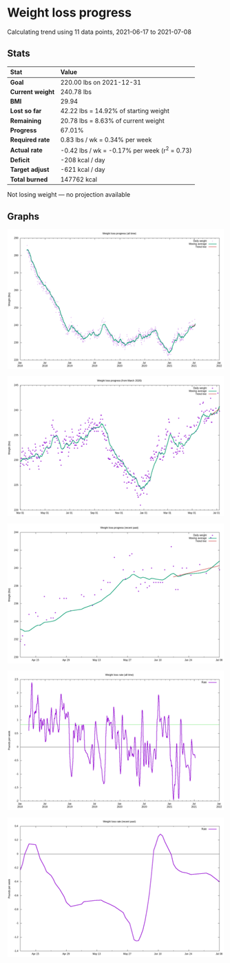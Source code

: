 # Weight loss progress

Calculating trend using 11 data points, 2021-06-17 to 2021-07-08

## Stats

Stat|Value
:-|:-
**Goal**|220.00 lbs on 2021-12-31
**Current weight**|240.78 lbs
**BMI**|29.94
**Lost so far**|42.22 lbs = 14.92% of starting weight
**Remaining**|20.78 lbs =  8.63% of current  weight
**Progress**|67.01%
**Required rate**|0.83 lbs / wk = 0.34% per week
**Actual rate**|-0.42 lbs / wk = -0.17% per week  (r<sup>2</sup> = 0.73)
**Deficit**|-208 kcal / day
**Target adjust**|-621 kcal / day
**Total burned**|147762 kcal

Not losing weight &mdash; no projection available

## Graphs

![](weight-graph-alltime.png)

![](weight-graph-covid.png)

![](weight-graph-recent.png)

![](rate-graph-alltime.png)

![](rate-graph-recent.png)
